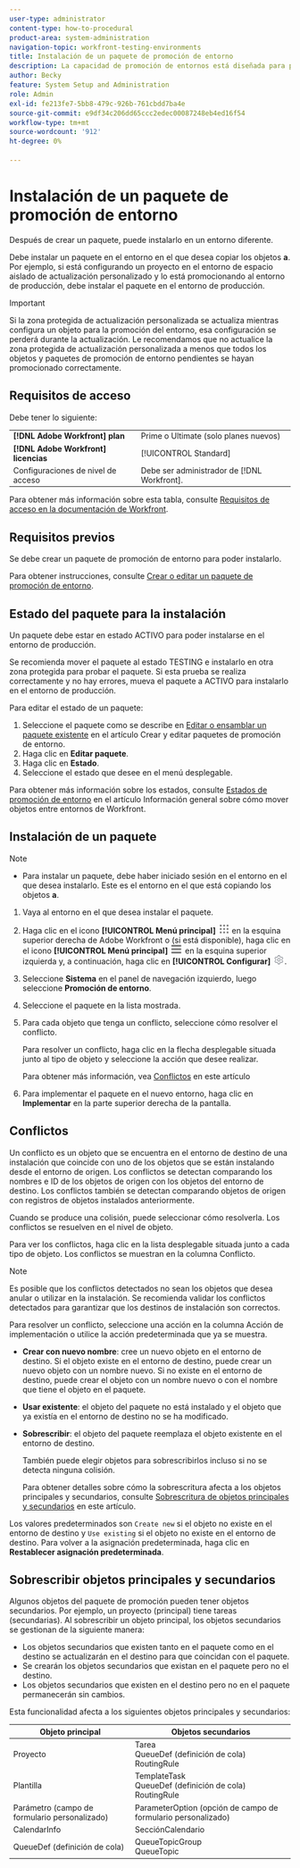 ```yaml
---
user-type: administrator
content-type: how-to-procedural
product-area: system-administration
navigation-topic: workfront-testing-environments
title: Instalación de un paquete de promoción de entorno
description: La capacidad de promoción de entornos está diseñada para proporcionar la capacidad de mover objetos relacionados con la configuración de un entorno a otro. Obtenga información sobre cómo instalar un paquete de promoción de entorno en un entorno de destino.
author: Becky
feature: System Setup and Administration
role: Admin
exl-id: fe213fe7-5bb8-479c-926b-761cbdd7ba4e
source-git-commit: e9df34c206dd65ccc2edec00087248eb4ed16f54
workflow-type: tm+mt
source-wordcount: '912'
ht-degree: 0%

---
```


# Instalación de un paquete de promoción de entorno

Después de crear un paquete, puede instalarlo en un entorno diferente.

Debe instalar un paquete en el entorno en el que desea copiar los objetos **a**. Por ejemplo, si está configurando un proyecto en el entorno de espacio aislado de actualización personalizado y lo está promocionando al entorno de producción, debe instalar el paquete en el entorno de producción.

>[!IMPORTANT]
>
>Si la zona protegida de actualización personalizada se actualiza mientras configura un objeto para la promoción del entorno, esa configuración se perderá durante la actualización. Le recomendamos que no actualice la zona protegida de actualización personalizada a menos que todos los objetos y paquetes de promoción de entorno pendientes se hayan promocionado correctamente.

## Requisitos de acceso

Debe tener lo siguiente:

<table>
  <tr>
   <td><strong>[!DNL Adobe Workfront] plan</strong>
   </td>
   <td> Prime o Ultimate (solo planes nuevos)
   </td>
  </tr>
  <tr>
   <td><strong>[!DNL Adobe Workfront] licencias</strong>
   </td>
   <td> [!UICONTROL Standard]
   </td>
  </tr>
   <tr>
   <td>Configuraciones de nivel de acceso
   </td>
   <td>Debe ser administrador de [!DNL Workfront].
   </td>
  </tr>
</table>

Para obtener más información sobre esta tabla, consulte [Requisitos de acceso en la documentación de Workfront](/help/quicksilver/administration-and-setup/add-users/access-levels-and-object-permissions/access-level-requirements-in-documentation.md).

## Requisitos previos

Se debe crear un paquete de promoción de entorno para poder instalarlo.

Para obtener instrucciones, consulte [Crear o editar un paquete de promoción de entorno](/help/quicksilver/administration-and-setup/set-up-workfront/workfront-testing-environments/environment-promotion-create-package.md).

## Estado del paquete para la instalación

Un paquete debe estar en estado ACTIVO para poder instalarse en el entorno de producción.

Se recomienda mover el paquete al estado TESTING e instalarlo en otra zona protegida para probar el paquete.  Si esta prueba se realiza correctamente y no hay errores, mueva el paquete a ACTIVO para instalarlo en el entorno de producción.

Para editar el estado de un paquete:

1. Seleccione el paquete como se describe en [Editar o ensamblar un paquete existente](/help/quicksilver/administration-and-setup/set-up-workfront/workfront-testing-environments/environment-promotion-create-package.md#create-or-edit-an-environment-promotion-package) en el artículo Crear y editar paquetes de promoción de entorno.
1. Haga clic en **Editar paquete**.
1. Haga clic en **Estado**.
1. Seleccione el estado que desee en el menú desplegable.

Para obtener más información sobre los estados, consulte [Estados de promoción de entorno](/help/quicksilver/administration-and-setup/set-up-workfront/workfront-testing-environments/environment-promotion-in-wf.md#environment-promotion-statuses) en el artículo Información general sobre cómo mover objetos entre entornos de Workfront.

## Instalación de un paquete

>[!NOTE]
>
>* Para instalar un paquete, debe haber iniciado sesión en el entorno en el que desea instalarlo. Este es el entorno en el que está copiando los objetos **a**.

1. Vaya al entorno en el que desea instalar el paquete.
1. Haga clic en el icono **[!UICONTROL Menú principal]** ![Menú principal](/help/_includes/assets/main-menu-icon.png) en la esquina superior derecha de Adobe Workfront o (si está disponible), haga clic en el icono **[!UICONTROL Menú principal]** ![Menú principal](/help/_includes/assets/main-menu-icon-left-nav.png) en la esquina superior izquierda y, a continuación, haga clic en **[!UICONTROL Configurar]** ![Icono de configuración](/help/_includes/assets/gear-icon-setup.png).
1. Seleccione **Sistema** en el panel de navegación izquierdo, luego seleccione **Promoción de entorno**.
1. Seleccione el paquete en la lista mostrada.
1. Para cada objeto que tenga un conflicto, seleccione cómo resolver el conflicto.

   Para resolver un conflicto, haga clic en la flecha desplegable situada junto al tipo de objeto y seleccione la acción que desee realizar.

   Para obtener más información, vea [Conflictos](#collisions) en este artículo
1. Para implementar el paquete en el nuevo entorno, haga clic en **Implementar** en la parte superior derecha de la pantalla.

## Conflictos

Un conflicto es un objeto que se encuentra en el entorno de destino de una instalación que coincide con uno de los objetos que se están instalando desde el entorno de origen. Los conflictos se detectan comparando los nombres e ID de los objetos de origen con los objetos del entorno de destino. Los conflictos también se detectan comparando objetos de origen con registros de objetos instalados anteriormente.

Cuando se produce una colisión, puede seleccionar cómo resolverla. Los conflictos se resuelven en el nivel de objeto.

Para ver los conflictos, haga clic en la lista desplegable situada junto a cada tipo de objeto. Los conflictos se muestran en la columna Conflicto.

>[!NOTE]
>
>Es posible que los conflictos detectados no sean los objetos que desea anular o utilizar en la instalación. Se recomienda validar los conflictos detectados para garantizar que los destinos de instalación son correctos.

Para resolver un conflicto, seleccione una acción en la columna Acción de implementación o utilice la acción predeterminada que ya se muestra.

* **Crear con nuevo nombre**: cree un nuevo objeto en el entorno de destino. Si el objeto existe en el entorno de destino, puede crear un nuevo objeto con un nombre nuevo. Si no existe en el entorno de destino, puede crear el objeto con un nombre nuevo o con el nombre que tiene el objeto en el paquete.
* **Usar existente**: el objeto del paquete no está instalado y el objeto que ya existía en el entorno de destino no se ha modificado.
* **Sobrescribir**: el objeto del paquete reemplaza el objeto existente en el entorno de destino.

  También puede elegir objetos para sobrescribirlos incluso si no se detecta ninguna colisión.

  Para obtener detalles sobre cómo la sobrescritura afecta a los objetos principales y secundarios, consulte [Sobrescritura de objetos principales y secundarios](#overwriting-parent-and-child-objects) en este artículo.
<!--
* Do not use: The object in the package is not installed in the target environment. If you select Do not use, an error message will appear detailing how this choice will affect other objects or fields.
-->

Los valores predeterminados son `Create new` si el objeto no existe en el entorno de destino y `Use existing` si el objeto no existe en el entorno de destino. Para volver a la asignación predeterminada, haga clic en **Restablecer asignación predeterminada**.

## Sobrescribir objetos principales y secundarios

Algunos objetos del paquete de promoción pueden tener objetos secundarios. Por ejemplo, un proyecto (principal) tiene tareas (secundarias). Al sobrescribir un objeto principal, los objetos secundarios se gestionan de la siguiente manera:

* Los objetos secundarios que existen tanto en el paquete como en el destino se actualizarán en el destino para que coincidan con el paquete.
* Se crearán los objetos secundarios que existan en el paquete pero no el destino.
* Los objetos secundarios que existen en el destino pero no en el paquete permanecerán sin cambios.

Esta funcionalidad afecta a los siguientes objetos principales y secundarios:

| Objeto principal | Objetos secundarios |
|---|---|
| Proyecto | Tarea<br>QueueDef (definición de cola)<br>RoutingRule |
| Plantilla | TemplateTask<br>QueueDef (definición de cola)<br>RoutingRule |
| Parámetro (campo de formulario personalizado) | ParameterOption (opción de campo de formulario personalizado) |
| CalendarInfo | SecciónCalendario |
| QueueDef (definición de cola) | QueueTopicGroup<br>QueueTopic |

